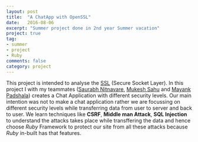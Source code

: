 ```yaml
---
layout: post
title:  "A ChatApp with OpenSSL"
date:   2016-08-06
excerpt: "Summer project done in 2nd year Summer vacation"
project: true
tag:
- summer
- project
- Ruby
comments: false
category: project
---
```


This project is intended to analyse the [SSL](http://info.ssl.com/article.aspx?id=10241) (Secure Socket Layer). In this project I with my teammates ([Saurabh Nitnavare](https://www.linkedin.com/in/saurabh-saurabhnitnaware-70b2bab0), [Mukesh Sahu](https://www.linkedin.com/in/mukesh-sahu-7681b4112) and [Mayank Padshala](https://github.com/mayankpadshala)) creates a Chat Application with different security levels. Our main intention was not to make a chat application rather we are focussing on different security levels while transferring data from user to server and back to user. We learn techniques like **CSRF**, **Middle man Attack**, **SQL Injection** to understand the attacks takes place while transffering the data and hence choose *Ruby* Framework to protect our site from all these attacks because *Ruby* in-built has that features.
